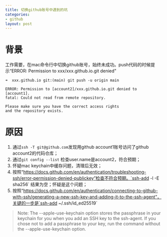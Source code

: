 ```yaml
---
title: 切换github账号中遇到的坑
categories: 
- github
layout: post
---
```

# 背景
工作需要，在mac命令行中切换github账号，始终未成功。push代码的时候提示“ERROR: Permission to xxx/xxx.github.io.git denied"

```
➜  xxx.github.io git:(main) git push -u origin main

ERROR: Permission to [account2]/xxx.github.io.git denied to [account1].
fatal: Could not read from remote repository.

Please make sure you have the correct access rights
and the repository exists.
```

# 原因

1. 通过`ssh -T git@github.com`发现用github account1账号访问了github account2的代码仓库；
2. 通过`git config --list` 检查user.name是account2，符合预期；
3. 怀疑mac keychain中缓存问题，清理后无效；
4. 按照“https://docs.github.com/en/authentication/troubleshooting-ssh/error-permission-denied-publickey”检查不符合预期。`ssh-add -l -E sha256` 结果为空；怀疑是这个问题；
5. 按照“https://docs.github.com/en/authentication/connecting-to-github-with-ssh/generating-a-new-ssh-key-and-adding-it-to-the-ssh-agent”，关键的一步是`ssh-add ~/.ssh/id_ed25519`

> Note: The --apple-use-keychain option stores the passphrase in your keychain for you when you add an SSH key to the ssh-agent. If you chose not to add a passphrase to your key, run the command without the --apple-use-keychain option.